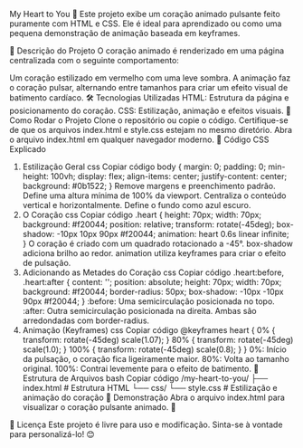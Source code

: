 My Heart to You 💖
Este projeto exibe um coração animado pulsante feito puramente com HTML e CSS. Ele é ideal para aprendizado ou como uma pequena demonstração de animação baseada em keyframes.

🎨 Descrição do Projeto
O coração animado é renderizado em uma página centralizada com o seguinte comportamento:

Um coração estilizado em vermelho com uma leve sombra.
A animação faz o coração pulsar, alternando entre tamanhos para criar um efeito visual de batimento cardíaco.
🛠️ Tecnologias Utilizadas
HTML: Estrutura da página e posicionamento do coração.
CSS: Estilização, animação e efeitos visuais.
🚀 Como Rodar o Projeto
Clone o repositório ou copie o código.
Certifique-se de que os arquivos index.html e style.css estejam no mesmo diretório.
Abra o arquivo index.html em qualquer navegador moderno.
📝 Código CSS Explicado
1. Estilização Geral
css
Copiar código
body {
    margin: 0;
    padding: 0;
    min-height: 100vh;
    display: flex;
    align-items: center;
    justify-content: center;
    background: #0b1522;
}
Remove margens e preenchimento padrão.
Define uma altura mínima de 100% da viewport.
Centraliza o conteúdo vertical e horizontalmente.
Define o fundo como azul escuro.
2. O Coração
css
Copiar código
.heart {
    height: 70px;
    width: 70px;
    background: #f20044;
    position: relative;
    transform: rotate(-45deg);
    box-shadow: -10px 10px 90px #f20044;
    animation: heart 0.6s linear infinite;
}
O coração é criado com um quadrado rotacionado a -45°.
box-shadow adiciona brilho ao redor.
animation utiliza keyframes para criar o efeito de pulsação.
3. Adicionando as Metades do Coração
css
Copiar código
.heart:before, .heart:after {
    content: '';
    position: absolute;
    height: 70px;
    width: 70px;
    background: #f20044;
    border-radius: 50px;
    box-shadow: -10px -10px 90px #f20044;
}
:before: Uma semicirculação posicionada no topo.
:after: Outra semicirculação posicionada na direita.
Ambas são arredondadas com border-radius.
4. Animação (Keyframes)
css
Copiar código
@keyframes heart {
    0% {
        transform: rotate(-45deg) scale(1.07);
    }
    80% {
        transform: rotate(-45deg) scale(1.0);
    }
    100% {
        transform: rotate(-45deg) scale(0.8);
    }
}
0%: Início da pulsação, o coração fica ligeiramente maior.
80%: Volta ao tamanho original.
100%: Contrai levemente para o efeito de batimento.
📂 Estrutura de Arquivos
bash
Copiar código
/my-heart-to-you/
├── index.html       # Estrutura HTML
└── css/
    └── style.css    # Estilização e animação do coração
🌟 Demonstração
Abra o arquivo index.html para visualizar o coração pulsante animado. 💓

📜 Licença
Este projeto é livre para uso e modificação. Sinta-se à vontade para personalizá-lo! 😊







